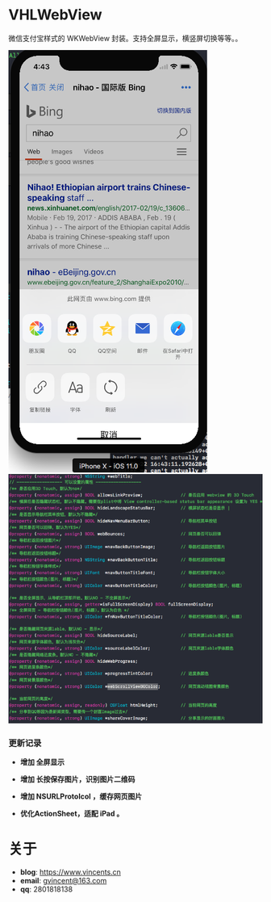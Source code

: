 # VHLWebView
微信支付宝样式的 WKWebView 封装。支持全屏显示，横竖屏切换等等。。

![截图](https://github.com/huanglins/VHLWebView/raw/master/screenshots/1.png)
![截图](https://github.com/huanglins/VHLWebView/raw/master/screenshots/2.png)

### 更新记录
- **增加 全屏显示** 

* **增加 长按保存图片，识别图片二维码**

* **增加 NSURLProtolcol ，缓存网页图片**

* **优化ActionSheet，适配 iPad 。**


# 关于
- **blog**: https://www.vincents.cn
- **email**: gvincent@163.com
- **qq**: 2801818138

